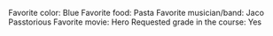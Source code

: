 Favorite color: Blue
Favorite food: Pasta
Favorite musician/band: Jaco Passtorious
Favorite movie: Hero
Requested grade in the course: Yes
